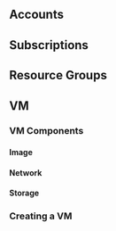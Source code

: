 ## Accounts

## Subscriptions

## Resource Groups


##  VM

### VM Components 

#### Image

#### Network

#### Storage

### Creating a VM
